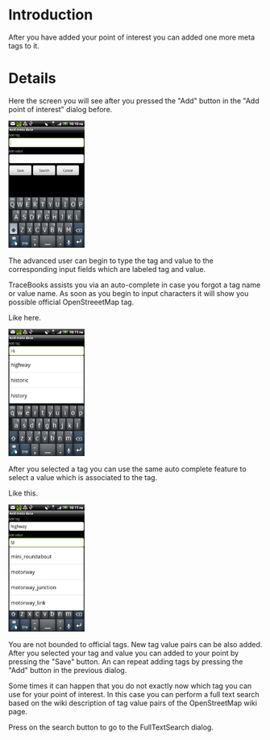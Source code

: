 Introduction
============

After you have added your point of interest you can added one more meta
tags to it.

Details
=======

Here the screen you will see after you pressed the "Add" button in the
"Add point of interest" dialog before.

<img src="https://raw.githubusercontent.com/jsydow/swp-dv-ws2010-osm-1/master/Documentation/img/manual_addmetapoin_empty.png" height="30%" width="30%"/>

The advanced user can begin to type the tag and value to the
corresponding input fields which are labeled tag and value.

TraceBooks assists you via an auto-complete in case you forgot a tag
name or value name. As soon as you begin to input characters it will
show you possible official OpenStreeetMap tag.

Like here.

<img src="https://raw.githubusercontent.com/jsydow/swp-dv-ws2010-osm-1/master/Documentation/img/manual_addmetapoin_empty_auto.png" height="30%" width="30%"/>

After you selected a tag you can use the same auto complete feature to
select a value which is associated to the tag.

Like this.

<img src="https://raw.githubusercontent.com/jsydow/swp-dv-ws2010-osm-1/master/Documentation/img/manual_addmetapoin_empty_auto2.png" height="30%" width="30%"/>

You are not bounded to official tags. New tag value pairs can be also
added. After you selected your tag and value you can added to your point
by pressing the "Save" button. An can repeat adding tags by pressing the
"Add" button in the previous dialog.

Some times it can happen that you do not exactly now which tag you can
use for your point of interest. In this case you can perform a full text
search based on the wiki description of tag value pairs of the
OpenStreetMap wiki page.

Press on the search button to go to the FullTextSearch dialog.
